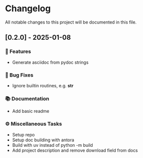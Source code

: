 # Changelog

All notable changes to this project will be documented in this file.

## [0.2.0] - 2025-01-08

### 🚀 Features

- Generate asciidoc from pydoc strings

### 🐛 Bug Fixes

- Ignore builtin routines, e.g. __str__

### 📚 Documentation

- Add basic readme

### ⚙️ Miscellaneous Tasks

- Setup repo
- Setup doc building with antora
- Build with uv instead of python -m build
- Add project description and remove download field from docs

<!-- generated by git-cliff -->
